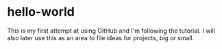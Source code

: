 # hello-world
This is my first attempt at using GitHub and I'm following the tutorial. I will also later use this as an area to file ideas for projects, big or small.
